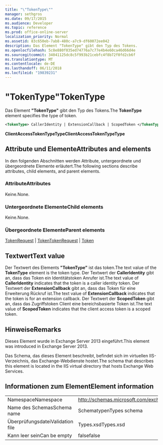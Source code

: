 ```yaml
---
title: "\"TokenType\""
manager: sethgros
ms.date: 09/17/2015
ms.audience: Developer
ms.topic: reference
ms.prod: office-online-server
localization_priority: Normal
ms.assetid: 83c650eb-7ab8-480c-a7c9-df60072ee042
description: Das Element "TokenType" gibt den Typ des Tokens.
ms.openlocfilehash: 5c8e880f035ed74776a7c77e4b4e60ca46d66d4e
ms.sourcegitcommit: 34041125dc8c5f993b21cebfc4f8b72f0fd2cb6f
ms.translationtype: MT
ms.contentlocale: de-DE
ms.lasthandoff: 06/11/2018
ms.locfileid: "19839231"
---
```

# <a name="tokentype"></a><span data-ttu-id="2e228-103">"TokenType"</span><span class="sxs-lookup"><span data-stu-id="2e228-103">TokenType</span></span>

<span data-ttu-id="2e228-104">Das Element **"TokenType"** gibt den Typ des Tokens.</span><span class="sxs-lookup"><span data-stu-id="2e228-104">The **TokenType** element specifies the type of token.</span></span> 
  
```XML
<TokenType> CallerIdentity | ExtensionCallback | ScopedToken </TokenType>
```

 <span data-ttu-id="2e228-105">**ClientAccessTokenTypeType**</span><span class="sxs-lookup"><span data-stu-id="2e228-105">**ClientAccessTokenTypeType**</span></span>
## <a name="attributes-and-elements"></a><span data-ttu-id="2e228-106">Attribute und Elemente</span><span class="sxs-lookup"><span data-stu-id="2e228-106">Attributes and elements</span></span>

<span data-ttu-id="2e228-107">In den folgenden Abschnitten werden Attribute, untergeordnete und übergeordnete Elemente erläutert.</span><span class="sxs-lookup"><span data-stu-id="2e228-107">The following sections describe attributes, child elements, and parent elements.</span></span>
  
### <a name="attributes"></a><span data-ttu-id="2e228-108">Attribute</span><span class="sxs-lookup"><span data-stu-id="2e228-108">Attributes</span></span>

<span data-ttu-id="2e228-109">Keine.</span><span class="sxs-lookup"><span data-stu-id="2e228-109">None.</span></span>
  
### <a name="child-elements"></a><span data-ttu-id="2e228-110">Untergeordnete Elemente</span><span class="sxs-lookup"><span data-stu-id="2e228-110">Child elements</span></span>

<span data-ttu-id="2e228-111">Keine.</span><span class="sxs-lookup"><span data-stu-id="2e228-111">None.</span></span>
  
### <a name="parent-elements"></a><span data-ttu-id="2e228-112">Übergeordnete Elemente</span><span class="sxs-lookup"><span data-stu-id="2e228-112">Parent elements</span></span>

<span data-ttu-id="2e228-113">[TokenRequest](tokenrequest.md) | [Token](token.md)</span><span class="sxs-lookup"><span data-stu-id="2e228-113">[TokenRequest](tokenrequest.md) | [Token](token.md)</span></span>
  
## <a name="text-value"></a><span data-ttu-id="2e228-114">Textwert</span><span class="sxs-lookup"><span data-stu-id="2e228-114">Text value</span></span>

<span data-ttu-id="2e228-115">Der Textwert des Elements **"TokenType"** ist das token.</span><span class="sxs-lookup"><span data-stu-id="2e228-115">The text value of the **TokenType** element is the token type.</span></span> <span data-ttu-id="2e228-116">Der Textwert der **CallerIdentity** gibt an, dass das Token ein Identitätstoken Anrufer ist.</span><span class="sxs-lookup"><span data-stu-id="2e228-116">The text value of **CallerIdentity** indicates that the token is a caller identity token.</span></span> <span data-ttu-id="2e228-117">Der Textwert der **ExtensionCallback** gibt an, dass das Token für eine Erweiterung Rückruf ist.</span><span class="sxs-lookup"><span data-stu-id="2e228-117">The text value of **ExtensionCallback** indicates that the token is for an extension callback.</span></span> <span data-ttu-id="2e228-118">Der Textwert der **ScopedToken** gibt an, dass das Zugriffstoken Client eine bereichsbasierte Token ist.</span><span class="sxs-lookup"><span data-stu-id="2e228-118">The text value of **ScopedToken** indicates that the client access token is a scoped token.</span></span> 
  
## <a name="remarks"></a><span data-ttu-id="2e228-119">Hinweise</span><span class="sxs-lookup"><span data-stu-id="2e228-119">Remarks</span></span>

<span data-ttu-id="2e228-120">Dieses Element wurde in Exchange Server 2013 eingeführt.</span><span class="sxs-lookup"><span data-stu-id="2e228-120">This element was introduced in Exchange Server 2013.</span></span>
  
<span data-ttu-id="2e228-121">Das Schema, das dieses Element beschreibt, befindet sich im virtuellen IIS-Verzeichnis, das Exchange-Webdienste hostet.</span><span class="sxs-lookup"><span data-stu-id="2e228-121">The schema that describes this element is located in the IIS virtual directory that hosts Exchange Web Services.</span></span>
  
## <a name="element-information"></a><span data-ttu-id="2e228-122">Informationen zum Element</span><span class="sxs-lookup"><span data-stu-id="2e228-122">Element information</span></span>

|||
|:-----|:-----|
|<span data-ttu-id="2e228-123">Namespace</span><span class="sxs-lookup"><span data-stu-id="2e228-123">Namespace</span></span>  <br/> |http://schemas.microsoft.com/exchange/services/2006/types  <br/> |
|<span data-ttu-id="2e228-124">Name des Schemas</span><span class="sxs-lookup"><span data-stu-id="2e228-124">Schema name</span></span>  <br/> |<span data-ttu-id="2e228-125">Schematypen</span><span class="sxs-lookup"><span data-stu-id="2e228-125">Types schema</span></span>  <br/> |
|<span data-ttu-id="2e228-126">Überprüfungsdatei</span><span class="sxs-lookup"><span data-stu-id="2e228-126">Validation file</span></span>  <br/> |<span data-ttu-id="2e228-127">Types.xsd</span><span class="sxs-lookup"><span data-stu-id="2e228-127">Types.xsd</span></span>  <br/> |
|<span data-ttu-id="2e228-128">Kann leer sein</span><span class="sxs-lookup"><span data-stu-id="2e228-128">Can be empty</span></span>  <br/> |<span data-ttu-id="2e228-129">false</span><span class="sxs-lookup"><span data-stu-id="2e228-129">false</span></span>  <br/> |
   


